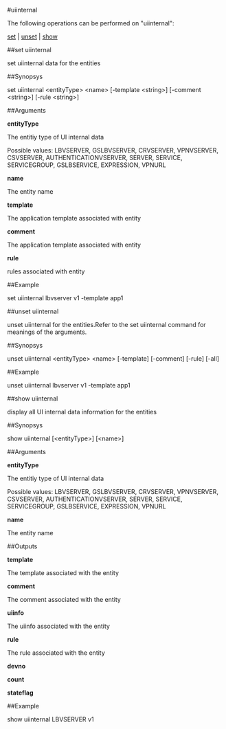 #uiinternal

The following operations can be performed on "uiinternal":


[set](#set-uiinternal) | [unset](#unset-uiinternal) | [show](#show-uiinternal)

##set uiinternal

set uiinternal data for the entities


##Synopsys

set uiinternal &lt;entityType> &lt;name> [-template &lt;string>] [-comment &lt;string>] [-rule &lt;string>]


##Arguments

<b>entityType</b>
The entitiy type of UI internal data
Possible values: LBVSERVER, GSLBVSERVER, CRVSERVER, VPNVSERVER, CSVSERVER, AUTHENTICATIONVSERVER, SERVER, SERVICE, SERVICEGROUP, GSLBSERVICE, EXPRESSION, VPNURL

<b>name</b>
The entity name

<b>template</b>
The application template associated with entity

<b>comment</b>
The application template associated with entity

<b>rule</b>
rules associated with entity



##Example

set uiinternal lbvserver v1 -template app1

##unset uiinternal

unset uiinternal for the entities.Refer to the set  uiinternal command for meanings of the arguments.


##Synopsys

unset uiinternal &lt;entityType> &lt;name> [-template] [-comment] [-rule] [-all]


##Example

unset uiinternal lbvserver v1 -template app1

##show uiinternal

display all UI internal data information for the entities


##Synopsys

show uiinternal [&lt;entityType>] [&lt;name>]


##Arguments

<b>entityType</b>
The entitiy type of UI internal data
Possible values: LBVSERVER, GSLBVSERVER, CRVSERVER, VPNVSERVER, CSVSERVER, AUTHENTICATIONVSERVER, SERVER, SERVICE, SERVICEGROUP, GSLBSERVICE, EXPRESSION, VPNURL

<b>name</b>
The entity name



##Outputs

<b>template</b>
The template associated with the entity

<b>comment</b>
The comment associated with the entity

<b>uiinfo</b>
The uiinfo associated with the entity

<b>rule</b>
The rule associated with the entity

<b>devno</b>

<b>count</b>

<b>stateflag</b>



##Example

show uiinternal LBVSERVER v1

